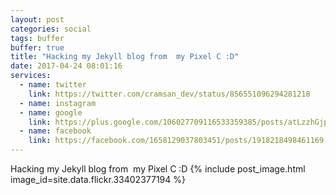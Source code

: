 ```yaml
---
layout: post
categories: social
tags: buffer
buffer: true
title: "Hacking my Jekyll blog from  my Pixel C :D"
date: 2017-04-24 08:01:16
services: 
  - name: twitter
    link: https://twitter.com/cramsan_dev/status/856551096294281218
  - name: instagram
  - name: google
    link: https://plus.google.com/106027709116533359385/posts/atLzzhGjpZ1
  - name: facebook
    link: https://facebook.com/1658129037803451/posts/1918218498461169
---
```

Hacking my Jekyll blog from&nbsp;&nbsp;my Pixel C :D
{% include post_image.html image_id=site.data.flickr.33402377194 %}
